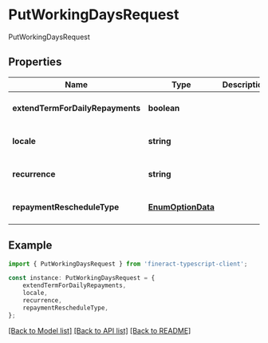 # PutWorkingDaysRequest

PutWorkingDaysRequest

## Properties

Name | Type | Description | Notes
------------ | ------------- | ------------- | -------------
**extendTermForDailyRepayments** | **boolean** |  | [optional] [default to undefined]
**locale** | **string** |  | [optional] [default to undefined]
**recurrence** | **string** |  | [optional] [default to undefined]
**repaymentRescheduleType** | [**EnumOptionData**](EnumOptionData.md) |  | [optional] [default to undefined]

## Example

```typescript
import { PutWorkingDaysRequest } from 'fineract-typescript-client';

const instance: PutWorkingDaysRequest = {
    extendTermForDailyRepayments,
    locale,
    recurrence,
    repaymentRescheduleType,
};
```

[[Back to Model list]](../README.md#documentation-for-models) [[Back to API list]](../README.md#documentation-for-api-endpoints) [[Back to README]](../README.md)
